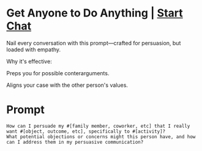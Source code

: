 

# Get Anyone to Do Anything | [Start Chat](https://gptcall.net/chat.html?data=%7B%22contact%22%3A%7B%22id%22%3A%229cba7fe5-ad3f-431c-89b6-eedec0e3d9d4%22%2C%22flow%22%3Atrue%7D%7D)
<p>Nail every conversation with this prompt—crafted for persuasion, but loaded with empathy.</p><p>Why it's effective:</p><p>Preps you for possible conterarguments.</p><p>Aligns your case with the other person's values.</p>

# Prompt

```
How can I persuade my #[family member, coworker, etc] that I really want #[object, outcome, etc], specifically to #[activity]? 
What potential objections or concerns might this person have, and how can I address them in my persuasive communication?
```





